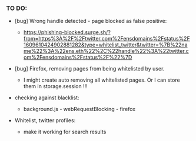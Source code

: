 ### TO DO:

- [bug] Wrong handle detected - page blocked as false positive:
  - https://phishing-blocked.surge.sh/?from=https%3A%2F%2Ftwitter.com%2Fensdomains%2Fstatus%2F1609610424902881282&type=whitelist_twitter&twitter=%7B%22name%22%3A%22ens.eth%22%2C%22handle%22%3A%22twitter.com%2Fensdomains%2Fstatus%2F%22%7D

- [bug] Firefox, removing pages from being whitelisted by user.
  - I might create auto removing all whitelisted pages. Or I can store them in storage.session !!!

- checking against blacklist:
  - background.js - webRequestBlocking - firefox

- Whitelist, twitter profiles:
  - make it working for search results
